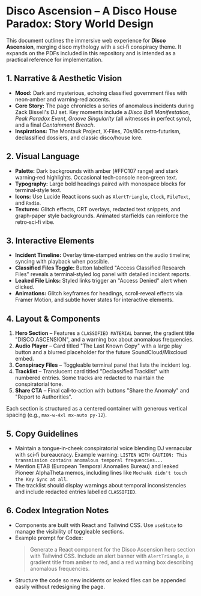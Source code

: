 # Disco Ascension – A Disco House Paradox: Story World Design

This document outlines the immersive web experience for **Disco Ascension**, merging disco mythology with a sci‑fi conspiracy theme. It expands on the PDFs included in this repository and is intended as a practical reference for implementation.

## 1. Narrative & Aesthetic Vision
- **Mood:** Dark and mysterious, echoing classified government files with neon‑amber and warning‑red accents.
- **Core Story:** The page chronicles a series of anomalous incidents during Zack Bissell's DJ set. Key moments include a *Disco Ball Manifestation*, *Peak Paradox Event*, *Groove Singularity* (all witnesses in perfect sync), and a final *Containment Breach*.
- **Inspirations:** The Montauk Project, X‑Files, 70s/80s retro‑futurism, declassified dossiers, and classic disco/house lore.

## 2. Visual Language
- **Palette:** Dark backgrounds with amber (#FFC107 range) and stark warning‑red highlights. Occasional tech‑console neon‑green text.
- **Typography:** Large bold headings paired with monospace blocks for terminal‑style text.
- **Icons:** Use Lucide React icons such as `AlertTriangle`, `Clock`, `FileText`, and `Radio`.
- **Textures:** Glitch effects, CRT overlays, redacted text snippets, and graph‑paper style backgrounds. Animated starfields can reinforce the retro‑sci‑fi vibe.

## 3. Interactive Elements
- **Incident Timeline:** Overlay time‑stamped entries on the audio timeline; syncing with playback when possible.
- **Classified Files Toggle:** Button labelled "Access Classified Research Files" reveals a terminal‑styled log panel with detailed incident reports.
- **Leaked File Links:** Styled links trigger an "Access Denied" alert when clicked.
- **Animations:** Glitch keyframes for headings, scroll‑reveal effects via Framer Motion, and subtle hover states for interactive elements.

## 4. Layout & Components
1. **Hero Section** – Features a `CLASSIFIED MATERIAL` banner, the gradient title "DISCO ASCENSION", and a warning box about anomalous frequencies.
2. **Audio Player** – Card titled "The Last Known Copy" with a large play button and a blurred placeholder for the future SoundCloud/Mixcloud embed.
3. **Conspiracy Files** – Toggleable terminal panel that lists the incident log.
4. **Tracklist** – Translucent card titled "Declassified Tracklist" with numbered entries. Some tracks are redacted to maintain the conspiratorial tone.
5. **Share CTA** – Final call‑to‑action with buttons "Share the Anomaly" and "Report to Authorities".

Each section is structured as a centered container with generous vertical spacing (e.g., `max-w-4xl mx-auto py-12`).

## 5. Copy Guidelines
- Maintain a tongue‑in‑cheek conspiratorial voice blending DJ vernacular with sci‑fi bureaucracy. Example warning: `LISTEN WITH CAUTION: This transmission contains anomalous temporal frequencies...`
- Mention ETAB (European Temporal Anomalies Bureau) and leaked Pioneer AlphaTheta memos, including lines like `Mochakk didn't touch the Key Sync at all`.
- The tracklist should display warnings about temporal inconsistencies and include redacted entries labelled `CLASSIFIED`.

## 6. Codex Integration Notes
- Components are built with React and Tailwind CSS. Use `useState` to manage the visibility of toggleable sections.
- Example prompt for Codex:
  > Generate a React component for the Disco Ascension hero section with Tailwind CSS. Include an alert banner with `AlertTriangle`, a gradient title from amber to red, and a red warning box describing anomalous frequencies.
- Structure the code so new incidents or leaked files can be appended easily without redesigning the page.

